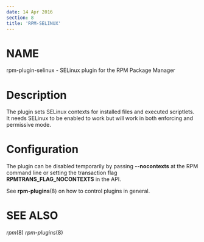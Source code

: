 ```yaml
---
date: 14 Apr 2016
section: 8
title: 'RPM-SELINUX'
---
```


NAME
====

rpm-plugin-selinux - SELinux plugin for the RPM Package Manager

Description
===========

The plugin sets SELinux contexts for installed files and executed
scriptlets. It needs SELinux to be enabled to work but will work in both
enforcing and permissive mode.

Configuration
=============

The plugin can be disabled temporarily by passing **\--nocontexts** at
the RPM command line or setting the transaction flag
**RPMTRANS\_FLAG\_NOCONTEXTS** in the API.

See **rpm-plugins**(8) on how to control plugins in general.

SEE ALSO
========

*rpm*(8) *rpm-plugins*(8)
